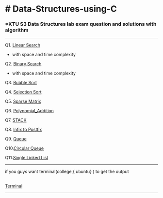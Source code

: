 <h1> # Data-Structures-using-C </h1>

<h3>*KTU S3 Data Structures lab exam question and solutions with algorithm</h3>

<hr>

Q1. [Linear Search ](https://github.com/abhinavomanakuttan/Data-Structures-using-C/tree/main/01_Linear_Search)
<br>

  * with space and time complexity

Q2. [ Binary Search ](https://github.com/abhinavomanakuttan/Data-Structures-using-C/tree/main/02_Binary_Search.C)
<br>

  * with space and time complexity

Q3. [ Bubble Sort ](https://github.com/abhinavomanakuttan/Data-Structures-using-C/tree/main/03_Bubble_sort.C)

Q4. [ Selection Sort ](https://github.com/abhinavomanakuttan/Data-Structures-using-C/tree/main/04_Selection_Sort)

Q5. [ Sparse Matrix ](https://github.com/abhinavomanakuttan/Data-Structures-using-C/tree/main/05_Sparse_Matrix)

Q6. [ Polynomial_Addition ](https://github.com/abhinavomanakuttan/Data-Structures-using-C/tree/main/06_Polynomial_Addition)

Q7. [ STACK ](https://github.com/abhinavomanakuttan/Data-Structures-using-C/tree/main/07_STACK)

Q8. [ Infix to Postfix ](https://github.com/abhinavomanakuttan/Data-Structures-using-C/tree/main/08_InfixToPostfix)

Q9. [Queue](https://github.com/abhinavomanakuttan/Data-Structures-using-C/tree/main/09_Queue)

Q10.[Circular Queue](10_Circular_Queue)

Q11.[Single Linked List](https://github.com/abhinavomanakuttan/Data-Structures-using-C/blob/main/11_Single_linked_list/SIngle_linked_List.c)
<br>
<hr>
if you guys want terminal(college,{ ubuntu} ) to get the output 
<br>
<br>

[Terminal](https://github.com/joshyajith863/html_with_Basic_Css/tree/main)

<hr>
